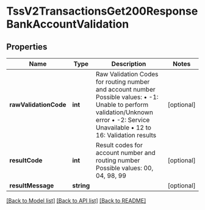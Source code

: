 # TssV2TransactionsGet200ResponseBankAccountValidation

## Properties
Name | Type | Description | Notes
------------ | ------------- | ------------- | -------------
**rawValidationCode** | **int** | Raw Validation Codes for routing number and account number      Possible values:     • -1: Unable to perform validation/Unknown error     • -2: Service Unavailable     • 12 to 16: Validation results | [optional] 
**resultCode** | **int** | Result codes for account number and routing number      Possible values: 00, 04, 98, 99 | [optional] 
**resultMessage** | **string** |  | [optional] 

[[Back to Model list]](../README.md#documentation-for-models) [[Back to API list]](../README.md#documentation-for-api-endpoints) [[Back to README]](../README.md)


